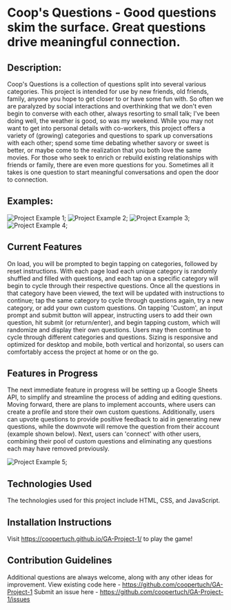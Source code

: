 <h1>Coop's Questions - Good questions skim the surface. Great questions drive meaningful connection.</h1> 

## Description:
Coop's Questions is a collection of questions split into several various categories. This project is intended for use by new friends, old friends, family, anyone you hope to get closer to or have some fun with. So often we are paralyzed by social interactions and overthinking that we don't even begin to converse with each other, always resorting to small talk; I've been doing well, the weather is good, so was my weekend. While you may not want to get into personal details with co-workers, this project offers a variety of (growing) categories and questions to spark up conversations with each other; spend some time debating whether savory or sweet is better, or maybe come to the realization that you both love the same movies. For those who seek to enrich or rebuild existing relationships with friends or family, there are even more questions for you. Sometimes all it takes is one question to start meaningful conversations and open the door to connection.

## Examples:
![Project Example 1](images/ProjectExample1.png);
![Project Example 2](images/ProjectExample2.png);
![Project Example 3](images/ProjectExample3.png);
![Project Example 4](images/ProjectExample4.png);

## Current Features
On load, you will be prompted to begin tapping on categories, followed by reset instructions. With each page load each unique category is randomly shuffled and filled with questions, and each tap on a specific category will begin to cycle through their respective questions. Once all the questions in that category have been viewed, the text will be updated with instructions to continue; tap the same category to cycle through questions again, try a new category, or add your own custom questions. On tapping 'Custom', an input prompt and submit button will appear, instructing users to add their own question, hit submit (or return/enter), and begin tapping custom, which will randomize and display their own questions. Users may then continue to cycle through different categories and questions. Sizing is responsive and optimized for desktop and mobile, both vertical and horizontal, so users can comfortably access the project at home or on the go.

## Features in Progress
The next immediate feature in progress will be setting up a Google Sheets API, to simplify and streamline the process of adding and editing questions. Moving forward, there are plans to implement accounts, where users can create a profile and store their own custom questions. Additionally, users can upvote questions to provide positive feedback to aid in generating new questions, while the downvote will remove the question from their account (example shown below). Next, users can 'connect' with other users, combining their pool of custom questions and eliminating any questions each may have removed previously.  

![Project Example 5](images/ProjectExample5.png);

## Technologies Used
The technologies used for this project include HTML, CSS, and JavaScript.

## Installation Instructions
Visit https://coopertuch.github.io/GA-Project-1/ to play the game!

## Contribution Guidelines
Additional questions are always welcome, along with any other ideas for improvement. 
View existing code here - https://github.com/coopertuch/GA-Project-1
Submit an issue here - https://github.com/coopertuch/GA-Project-1/issues